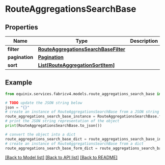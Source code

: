 # RouteAggregationsSearchBase


## Properties

Name | Type | Description | Notes
------------ | ------------- | ------------- | -------------
**filter** | [**RouteAggregationsSearchBaseFilter**](RouteAggregationsSearchBaseFilter.md) |  | [optional] 
**pagination** | [**Pagination**](Pagination.md) |  | [optional] 
**sort** | [**List[RouteAggregationSortItem]**](RouteAggregationSortItem.md) |  | [optional] 

## Example

```python
from equinix.services.fabricv4.models.route_aggregations_search_base import RouteAggregationsSearchBase

# TODO update the JSON string below
json = "{}"
# create an instance of RouteAggregationsSearchBase from a JSON string
route_aggregations_search_base_instance = RouteAggregationsSearchBase.from_json(json)
# print the JSON string representation of the object
print(RouteAggregationsSearchBase.to_json())

# convert the object into a dict
route_aggregations_search_base_dict = route_aggregations_search_base_instance.to_dict()
# create an instance of RouteAggregationsSearchBase from a dict
route_aggregations_search_base_form_dict = route_aggregations_search_base.from_dict(route_aggregations_search_base_dict)
```
[[Back to Model list]](../README.md#documentation-for-models) [[Back to API list]](../README.md#documentation-for-api-endpoints) [[Back to README]](../README.md)


